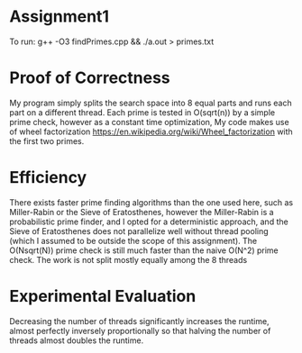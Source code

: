 # Assignment1

To run:
g++ -O3 findPrimes.cpp && ./a.out > primes.txt

# Proof of Correctness
My program simply splits the search space into 8 equal parts and runs each part on a different thread. Each prime is tested in O(sqrt(n)) by a simple prime check, however as a constant time optimization, My code makes use of wheel factorization https://en.wikipedia.org/wiki/Wheel_factorization with the first two primes.

# Efficiency
There exists faster prime finding algorithms than the one used here, such as Miller-Rabin or the Sieve of Eratosthenes, however the Miller-Rabin is a probabilistic prime finder, and I opted for a deterministic approach, and the Sieve of Eratosthenes does not parallelize well without thread pooling (which I assumed to be outside the scope of this assignment). The O(Nsqrt(N)) prime check is still much faster than the naive O(N^2) prime check. The work is not split mostly equally among the 8 threads

# Experimental Evaluation
Decreasing the number of threads significantly increases the runtime, almost perfectly inversely proportionally so that halving the number of threads almost doubles the runtime.


